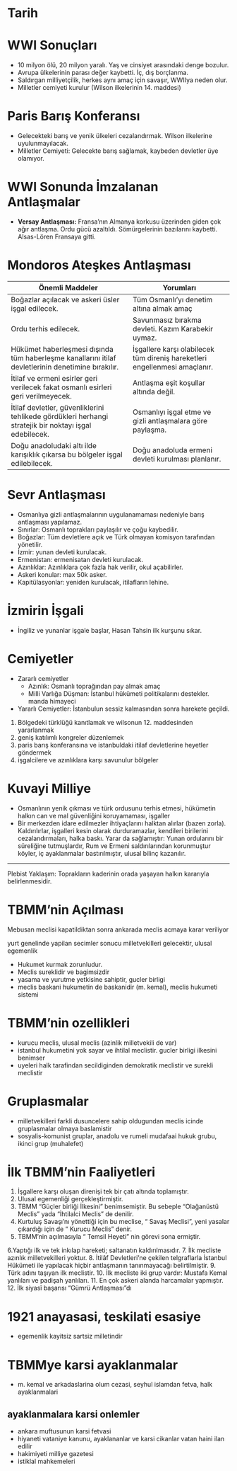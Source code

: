 # Tarih

# WWI Sonuçları

- 10 milyon ölü, 20 milyon yaralı. Yaş ve cinsiyet arasındaki denge bozulur.
- Avrupa ülkelerinin parası değer kaybetti. İç, dış borçlanma.
- Saldırgan milliyetçilik, herkes aynı amaç için savaşır, WWIIya neden olur.
- Milletler cemiyeti kurulur (Wilson ilkelerinin 14. maddesi)

# Paris Barış Konferansı

- Gelecekteki barış ve yenik ülkeleri cezalandırmak. Wilson ilkelerine uyulunmayılacak.
- Milletler Cemiyeti: Gelecekte barış sağlamak, kaybeden devletler üye olamıyor.

# WWI Sonunda İmzalanan Antlaşmalar

- **Versay Antlaşması:** Fransa’nın Almanya korkusu üzerinden giden çok ağır antlaşma. Ordu gücü azaltıldı. Sömürgelerinin bazılarını kaybetti. Alsas-Lören Fransaya gitti.

# Mondoros Ateşkes Antlaşması

| Önemli Maddeler | Yorumları |
| --- | --- |
| Boğazlar açılacak ve askeri üsler işgal edilecek. | Tüm Osmanlı’yı denetim altına almak amaç |
| Ordu terhis edilecek. | Savunmasız bırakma devleti. Kazım Karabekir uymaz. |
| Hükümet haberleşmesi dışında tüm haberleşme kanallarını itilaf devletlerinin denetimine bırakılır.  | İşgallere karşı olabilecek tüm direniş hareketleri engellenmesi amaçlanır. |
| İtilaf ve ermeni esirler geri verilecek fakat osmanlı esirleri geri verilmeyecek.  | Antlaşma eşit koşullar altında değil. |
| İtilaf devletler, güvenliklerini tehlikede gördükleri herhangi stratejik bir noktayı işgal edebilecek. | Osmanlıyı işgal etme ve gizli antlaşmalara göre paylaşma. |
| Doğu anadoludaki altı ilde karışıklık çıkarsa bu bölgeler işgal edilebilecek. | Doğu anadoluda ermeni devleti kurulması planlanır. |

# Sevr Antlaşması

- Osmanlıya gizli antlaşmalarının uygulanamaması nedeniyle barış antlaşması yapılamaz.
- Sınırlar: Osmanlı toprakları paylaşılır ve çoğu kaybedilir.
- Boğazlar: Tüm devletlere açık ve Türk olmayan komisyon tarafından yönetilir.
- İzmir: yunan devleti kurulacak.
- Ermenistan: ermenisatan devleti kurulacak.
- Azınlıklar: Azınlıklara çok fazla hak verilir, okul açabilirler.
- Askeri konular: max 50k asker.
- Kapitülasyonlar: yeniden kurulacak, itilafların lehine.

# İzmirin İşgali

- İngiliz ve yunanlar işgale başlar, Hasan Tahsin ilk kurşunu sıkar.

# Cemiyetler

- Zararlı cemiyetler
    - Azınlık: Osmanlı toprağından pay almak amaç
    - Milli Varlığa Düşman: İstanbul hükümeti politikalarını destekler. manda himayeci
- Yararlı Cemiyetler: İstanbulun sessiz kalmasından sonra harekete geçildi.
1. Bölgedeki türklüğü kanıtlamak ve wilsonun 12. maddesinden yararlanmak
2. geniş katılımlı kongreler düzenlemek
3. paris barış konferansına ve istanbuldaki itilaf devletlerine heyetler göndermek
4. işgalcilere ve azınlıklara karşı savunulur bölgeler

# Kuvayi Milliye

- Osmanlının yenik çıkması ve türk ordusunu terhis etmesi, hükümetin halkın can ve mal güvenliğini koruyamaması, işgaller
- Bir merkezden idare edilmezler ihtiyaçlarını halktan alırlar (bazen zorla). Kaldırılırlar, işgalleri kesin olarak durduramazlar, kendileri birilerini cezalandırmaları, halka baskı. Yarar da sağlamıştır: Yunan ordularını bir süreliğine tutmuşlardır, Rum ve Ermeni saldırılarından korunmuştur köyler, iç ayaklanmalar bastırılmıştır, ulusal bilinç kazanılır.

---

Plebist Yaklaşım: Toprakların kaderinin orada yaşayan halkın kararıyla belirlenmesidir.

# TBMM’nin Açılması

Mebusan meclisi kapatildiktan sonra ankarada meclis acmaya karar veriliyor

yurt genelinde yapilan secimler sonucu milletvekilleri gelecektir, ulusal egemenlik

- Hukumet kurmak zorunludur.
- Meclis sureklidir ve bagimsizdir
- yasama ve yurutme yetkisine sahiptir, gucler birligi
- meclis baskani hukumetin de baskanidir (m. kemal), meclis hukumeti sistemi

# TBMM’nin ozellikleri

- kurucu meclis, ulusal meclis (azinlik milletvekili de var)
- istanbul hukumetini yok sayar ve ihtilal meclistir. gucler birligi ilkesini benimser
- uyeleri halk tarafindan secildiginden demokratik meclistir ve surekli meclistir

# Gruplasmalar

- milletvekilleri farkli dusuncelere sahip oldugundan meclis icinde gruplasmalar olmaya baslamistir
- sosyalis-komunist gruplar, anadolu ve rumeli mudafaai hukuk grubu, ikinci grup (muhalefet)

# **İlk TBMM’nin Faaliyetleri**

1. İşgallere karşı oluşan direnişi tek bir çatı altında toplamıştır.
2. Ulusal egemenliği gerçekleştirmiştir.
3. TBMM “Güçler birliği İlkesini” benimsemiştir. Bu sebeple “Olağanüstü Meclis” yada “İhtilalci Meclis” de denilir.
4. Kurtuluş Savaşı’nı yönettiği için bu meclise, “ Savaş Meclisi”, yeni yasalar çıkardığı için de “ Kurucu Meclis” denir.
5. TBMM’nin açılmasıyla “ Temsil Heyeti” nin görevi sona ermiştir.

6.Yaptığı ilk ve tek inkılap hareketi; saltanatın kaldırılmasıdır.
7. İlk mecliste azınlık milletvekilleri yoktur.
8. İtilâf Devletleri’ne çekilen telgraflarla İstanbul Hükümeti ile yapılacak hiçbir antlaşmanın tanınmayacağı belirtilmiştir.
9. Türk adını taşıyan ilk meclistir.
10. İlk mecliste iki grup vardır: Mustafa Kemal yanlıları ve padişah yanlıları.
11. En çok askeri alanda harcamalar yapmıştır.
12. İlk siyasî başarısı “Gümrü Antlaşması”dı

# 1921 anayasasi, teskilati esasiye

- egemenlik kayitsiz sartsiz milletindir

# TBMMye karsi ayaklanmalar

- m. kemal ve arkadaslarina olum cezasi, seyhul islamdan fetva, halk ayaklanmalari

## ayaklanmalara karsi onlemler

- ankara muftusunun karsi fetvasi
- hiyaneti vataniye kanunu, ayaklananlar ve karsi cikanlar vatan haini ilan edilir
- hakimiyeti milliye gazetesi
- istiklal mahkemeleri